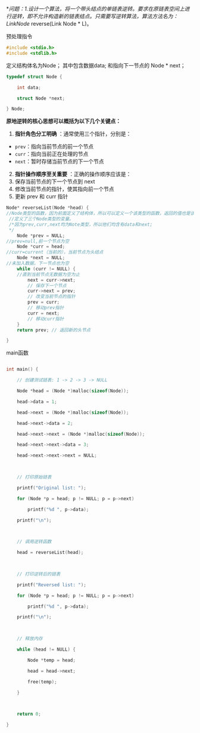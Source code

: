 **问题：1.设计一个算法，将一个带头结点的单链表逆转。要求在原链表空间上进行逆转，即不允许构造新的链表结点。只需要写逆转算法，算法方法名为：LinkNode* reverse(Link Node * L)。

预处理指令
```C
#include <stdio.h>
#include <stdlib.h>
```
定义结构体名为Node；
其中包含数据data;
和指向下一节点的 Node * next；
```C
typedef struct Node {

    int data;

    struct Node *next;

} Node;
```


**原地逆转的核心思想可以概括为以下几个关键点：**

1. **指针角色分工明确** ：通常使用三个指针，分别是：
- `prev`：指向当前节点的前一个节点
- `curr`：指向当前正在处理的节点
- `next`：暂时存储当前节点的下一个节点
    
2. **指针操作顺序至关重要** ：正确的操作顺序应该是：
1. 保存当前节点的下一个节点到 next
2. 修改当前节点的指针，使其指向前一个节点
3. 更新 prev 和 curr 指针


```c
Node* reverseList(Node *head) {
//Node类型的函数，因为前面定义了结构体，所以可以定义一个该类型的函数，返回的值也是该类型。
 //定义了三个Node类型的变量。
 /*因为prev,curr,next均为Note类型，所以他们均含有data和next;
 */
    Node *prev = NULL;
//prev=null,前一个节点为空
    Node *curr = head;
//curr=current（当前的），当前节点为头结点
    Node *next = NULL;
//未加入数据，下一节点也为空
    while (curr != NULL) {
    //直到当前节点无数据为空为止
        next = curr->next; 
        // 保存下一个节点
        curr->next = prev; 
        // 改变当前节点的指针
        prev = curr;      
        // 移动prev指针
        curr = next;       
        // 移动curr指针
    }
    return prev; // 返回新的头节点

}
```

main函数

```C

int main() {

    // 创建测试链表: 1 -> 2 -> 3 -> NULL

    Node *head = (Node *)malloc(sizeof(Node));

    head->data = 1;

    head->next = (Node *)malloc(sizeof(Node));

    head->next->data = 2;

    head->next->next = (Node *)malloc(sizeof(Node));

    head->next->next->data = 3;

    head->next->next->next = NULL;

  

    // 打印原始链表

    printf("Original list: ");

    for (Node *p = head; p != NULL; p = p->next)

        printf("%d ", p->data);

    printf("\n");

  

    // 调用逆转函数

    head = reverseList(head);

  

    // 打印逆转后的链表

    printf("Reversed list: ");

    for (Node *p = head; p != NULL; p = p->next)

        printf("%d ", p->data);

    printf("\n");

  

    // 释放内存

    while (head != NULL) {

        Node *temp = head;

        head = head->next;

        free(temp);

    }

  

    return 0;

}
```